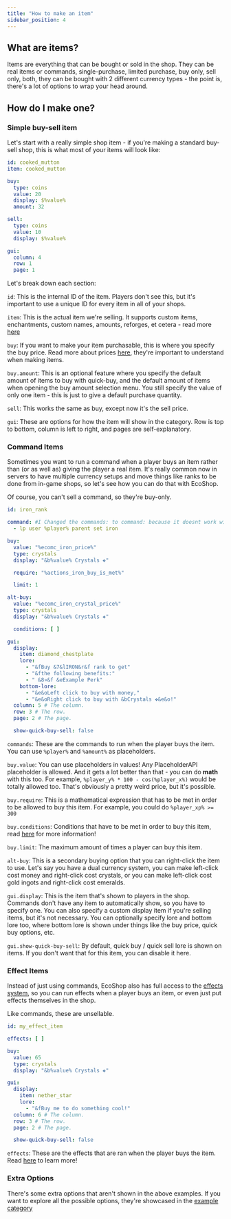 ```yaml
---
title: "How to make an item"
sidebar_position: 4
---
```


## What are items?

Items are everything that can be bought or sold in the shop. They can be real items or
commands, single-purchase, limited purchase, buy only, sell only, both, they can be bought
with 2 different currency types - the point is, there's a lot of options to wrap your head around.

## How do I make one?

### Simple buy-sell item

Let's start with a really simple shop item - if you're making a standard buy-sell shop, this
is what most of your items will look like:

```yaml
id: cooked_mutton
item: cooked_mutton

buy:
  type: coins
  value: 20
  display: $%value%
  amount: 32

sell:
  type: coins
  value: 10
  display: $%value%

gui:
  column: 4
  row: 1
  page: 1
```

Let's break down each section:

`id`: This is the internal ID of the item. Players don't see this, but it's important
to use a unique ID for every item in all of your shops.

`item`: This is the actual item we're selling. It supports custom items, enchantments,
custom names, amounts, reforges, et cetera - read
more [here](https://plugins.auxilor.io/all-plugins/the-item-lookup-system)

`buy`: If you want to make your item purchasable, this is where you specify the buy price.
Read more about prices [here](https://plugins.auxilor.io/all-plugins/prices), they're important
to understand when making items.

`buy.amount`: This is an optional feature where you specify the default amount of items
to buy with quick-buy, and the default amount of items when opening the buy amount selection
menu. You still specify the value of only one item - this is just to give a default purchase
quantity.

`sell`: This works the same as buy, except now it's the sell price.

`gui`: These are options for how the item will show in the category. Row is top to bottom,
column is left to right, and pages are self-explanatory.

### Command Items

Sometimes you want to run a command when a player buys an item rather than (or as well as)
giving the player a real item. It's really common now in servers to have multiple currency
setups and move things like ranks to be done from in-game shops, so let's see how you can
do that with EcoShop.

Of course, you can't sell a command, so they're buy-only.

```yaml
id: iron_rank

command: #I Changed the commands: to command: because it doesnt work with an "s"
  - lp user %player% parent set iron

buy:
  value: "%ecomc_iron_price%"
  type: crystals
  display: "&b%value% Crystals ❖"

  require: "%actions_iron_buy_is_met%"

  limit: 1

alt-buy:
  value: "%ecomc_iron_crystal_price%"
  type: crystals
  display: "&b%value% Crystals ❖"

  conditions: [ ]

gui:
  display:
    item: diamond_chestplate
    lore:
      - "&fBuy &7&lIRON&r&f rank to get"
      - "&fthe following benefits:"
      - " &8»&f &eExample Perk"
    bottom-lore:
      - "&e&oLeft click to buy with money,"
      - "&e&oRight click to buy with &bCrystals ❖&e&o!"
  column: 5 # The column.
  row: 3 # The row.
  page: 2 # The page.

  show-quick-buy-sell: false
```

`commands`: These are the commands to run when the player buys the item. You can use `%player%` and
`%amount%` as placeholders.

`buy.value`: You can use placeholders in values! Any PlaceholderAPI placeholder is allowed. And it
gets a lot better than that - you can do **math** with this too. For example, `%player_y% * 100 - cos(%player_x%)`
would be totally allowed too. That's obviously a pretty weird price, but it's possible.

`buy.require`: This is a mathematical expression that has to be met in order to be allowed to
buy this item. For example, you could do `%player_xp% >= 300`

`buy.conditions`: Conditions that have to be met in order to buy this item, read
[here](https://plugins.auxilor.io/effects/configuring-a-condition) for more information!

`buy.limit`: The maximum amount of times a player can buy this item.

`alt-buy`: This is a secondary buying option that you can right-click the item to use. Let's say
you have a dual currency system, you can make left-click cost money and right-click cost crystals,
or you can make left-click cost gold ingots and right-click cost emeralds.

`gui.display`: This is the item that's shown to players in the shop. Commands don't have any
item to automatically show, so you have to specify one. You can also specify a custom display item
if you're selling items, but it's not necessary. You can optionally specify lore and bottom lore too,
where bottom lore is shown under things like the buy price, quick buy options, etc.

`gui.show-quick-buy-sell`: By default, quick buy / quick sell lore is shown on items. If you don't
want that for this item, you can disable it here.

### Effect Items

Instead of just using commands, EcoShop also has full access to the
[effects system](https://plugins.auxilor.io/effects/configuring-an-effect), so you can run
effects when a player buys an item, or even just put effects themselves in the shop.

Like commands, these are unsellable.

```yaml
id: my_effect_item

effects: [ ]

buy:
  value: 65
  type: crystals
  display: "&b%value% Crystals ❖"

gui:
  display:
    item: nether_star
    lore:
      - "&fBuy me to do something cool!"
  column: 6 # The column.
  row: 3 # The row.
  page: 2 # The page.

  show-quick-buy-sell: false
```

`effects`: These are the effects that are ran when the player buys the item. Read
[here](https://plugins.auxilor.io/effects/configuring-an-effect) to learn more!

### Extra Options

There's some extra options that aren't shown in the above examples. If you want to explore all
the possible options, they're showcased in the [example category](https://github.com/Auxilor/EcoShop/blob/main/eco-core/core-plugin/src/main/resources/categories/_example.yml)

